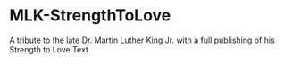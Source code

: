 # MLK-StrengthToLove
A tribute to the late Dr. Martin Luther King Jr. with a full publishing of his Strength to Love Text
